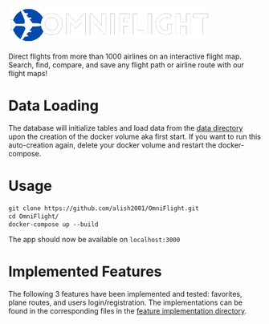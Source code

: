 ![alt text](https://github.com/alish2001/OmniFlight/blob/master/frontend/public/omniflight_logo.png?raw=true)

Direct flights from more than 1000 airlines on an interactive flight map. Search, find, compare, and save any flight path or airline route with our flight maps!

# Data Loading
The database will initialize tables and load data from the [data directory](/database/data) upon the creation of the docker volume aka first start.
If you want to run this auto-creation again, delete your docker volume and restart the docker-compose.

# Usage

```shell
git clone https://github.com/alish2001/OmniFlight.git
cd OmniFlight/
docker-compose up --build
```

The app should now be available on `localhost:3000`

# Implemented Features
The following 3 features have been implemented and tested: favorites, plane routes, and users login/registration. The implementations can be found in the corresponding files in the [feature implementation directory](/backend/routes).
